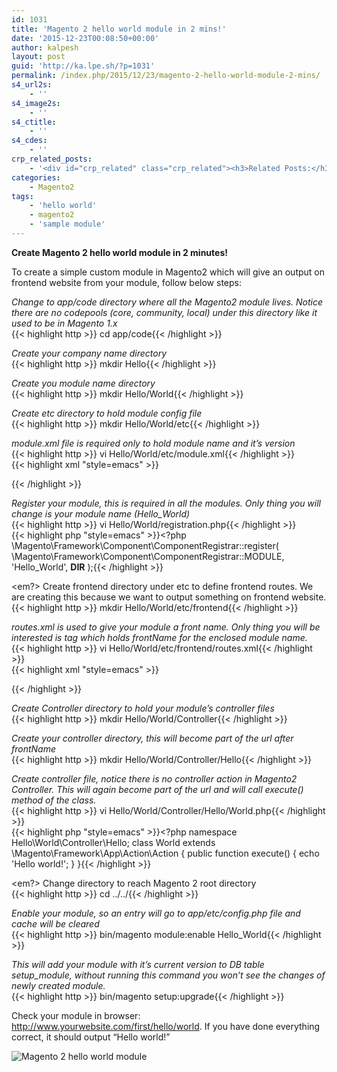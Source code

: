 ```yaml
---
id: 1031
title: 'Magento 2 hello world module in 2 mins!'
date: '2015-12-23T00:08:50+00:00'
author: kalpesh
layout: post
guid: 'http://ka.lpe.sh/?p=1031'
permalink: /index.php/2015/12/23/magento-2-hello-world-module-2-mins/
s4_url2s:
    - ''
s4_image2s:
    - ''
s4_ctitle:
    - ''
s4_cdes:
    - ''
crp_related_posts:
    - '<div id="crp_related" class="crp_related"><h3>Related Posts:</h3><ul><li><a href="http://ka.lpe.sh/2013/05/10/magento-add-attribute-to-category/"     class="crp_title">Magento add attribute to category</a></li><li><a href="http://ka.lpe.sh/2013/05/10/magento-add-attribute-to-order/"     class="crp_title">Magento add attribute to order</a></li><li><a href="http://ka.lpe.sh/2014/11/07/magento-error-scp-404-get-sppajax___siducoid460pid123/"     class="crp_title">Magento error: SCP 404: GET /spp/ajax/?___SID=Uco/?id=460&#038;pid=123</a></li><li><a href="http://ka.lpe.sh/2013/05/26/magento-remove-index-php-from-url/"     class="crp_title">Magento remove index.php from URL</a></li><li><a href="http://ka.lpe.sh/2013/07/13/magento-system-config-404-error/"     class="crp_title">Magento system config 404 error</a></li></ul></div>'
categories:
    - Magento2
tags:
    - 'hello world'
    - magento2
    - 'sample module'
---
```


**Create Magento 2 hello world module in 2 minutes!**

To create a simple custom module in Magento2 which will give an output on frontend website from your module, follow below steps:

*Change to app/code directory where all the Magento2 module lives. Notice there are no codepools (core, community, local) under this directory like it used to be in Magento 1.x*  
{{< highlight http >}} cd app/code{{< /highlight >}}

*Create your company name directory*  
{{< highlight http >}} mkdir Hello{{< /highlight >}}

*Create you module name directory*  
{{< highlight http >}} mkdir Hello/World{{< /highlight >}}

*Create etc directory to hold module config file*  
{{< highlight http >}} mkdir Hello/World/etc{{< /highlight >}}

*module.xml file is required only to hold module name and it’s version*  
{{< highlight http >}} vi Hello/World/etc/module.xml{{< /highlight >}}  
{{< highlight xml "style=emacs" >}}<?xml version="1.0"??>
  
<config xmlns:xsi="http://www.w3.org/2001/XMLSchema-instance" xsi:nonamespaceschemalocation="../../../../../lib/internal/Magento/Framework/Module/etc/module.xsd">  
 <module name="Hello_World" setup_version="0.1.0"></module>  
</config>{{< /highlight >}}

*Register your module, this is required in all the modules. Only thing you will change is your module name (Hello_World)*  
{{< highlight http >}} vi Hello/World/registration.php{{< /highlight >}}  
{{< highlight php "style=emacs" >}}<?php \Magento\Framework\Component\ComponentRegistrar::register(
    \Magento\Framework\Component\ComponentRegistrar::MODULE,
    'Hello_World',
    __DIR__
);{{< /highlight >}}

<em?>
Create frontend directory under etc to define frontend routes. We are creating this because we want to output something on frontend website.  
{{< highlight http >}} mkdir Hello/World/etc/frontend{{< /highlight >}}

*routes.xml is used to give your module a front name. Only thing you will be interested is <route> tag which holds frontName for the enclosed module name.</route>*  
{{< highlight http >}} vi Hello/World/etc/frontend/routes.xml{{< /highlight >}}  
{{< highlight xml "style=emacs" >}}<?xml version="1.0"??>
  
<config xmlns:xsi="http://www.w3.org/2001/XMLSchema-instance" xsi:nonamespaceschemalocation="../../../../../../lib/internal/Magento/Framework/App/etc/routes.xsd">  
 <router id="standard">  
 <route frontname="first" id="first">  
 <module name="Hello_World"></module>  
 </route>  
 </router>  
</config>{{< /highlight >}}

*Create Controller directory to hold your module’s controller files*  
{{< highlight http >}} mkdir Hello/World/Controller{{< /highlight >}}

*Create your controller directory, this will become part of the url after frontName*  
{{< highlight http >}} mkdir Hello/World/Controller/Hello{{< /highlight >}}

*Create controller file, notice there is no controller action in Magento2 Controller. This will again become part of the url and will call execute() method of the class.*  
{{< highlight http >}} vi Hello/World/Controller/Hello/World.php{{< /highlight >}}  
{{< highlight php "style=emacs" >}}<?php namespace Hello\World\Controller\Hello;
class World extends \Magento\Framework\App\Action\Action
{
    public function execute()
    {
        echo 'Hello world!';
    }
}{{< /highlight >}}

<em?>
Change directory to reach Magento 2 root directory  
{{< highlight http >}} cd ../../{{< /highlight >}}

*Enable your module, so an entry will go to app/etc/config.php file and cache will be cleared*  
{{< highlight http >}} bin/magento module:enable Hello_World{{< /highlight >}}

*This will add your module with it’s current version to DB table setup_module, without running this command you won’t see the changes of newly created module.*  
{{< highlight http >}} bin/magento setup:upgrade{{< /highlight >}}

Check your module in browser: <http://www.yourwebsite.com/first/hello/world>. If you have done everything correct, it should output “Hello world!”

![Magento 2 hello world module](http://ka.lpe.sh/wp-content/uploads/2015/12/magento2-hello-world-module.png)